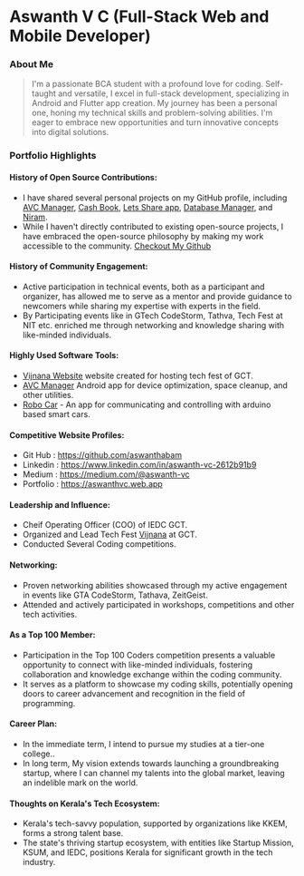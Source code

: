 # Aswanth V C (Full-Stack Web and Mobile Developer)

### About Me

> I'm a passionate BCA student with a profound love for coding. Self-taught and versatile, I excel in full-stack development, specializing in Android and Flutter app creation. My journey has been a personal one, honing my technical skills and problem-solving abilities. I'm eager to embrace new opportunities and turn innovative concepts into digital solutions. 


### Portfolio Highlights


#### History of Open Source Contributions:

- I have shared several personal projects on my GitHub profile, including [AVC Manager](https://github.com/aswanthabam/Manager), [Cash Book](https://github.com/aswanthabam/CashBook), [Lets Share app](https://github.com/aswanthabam/LetsShare-1.0.0), [Database Manager](https://github.com/aswanthabam/DbManager), and [Niram](https://github.com/aswanthabam/Niram).
- While I haven't directly contributed to existing open-source projects, I have embraced the open-source philosophy by making my work accessible to the community. [Checkout My Github](https://github.com/aswanthabam)

#### History of Community Engagement:

-  Active participation in technical events, both as a participant and organizer, has allowed me to serve as a mentor and provide guidance to newcomers while sharing my expertise with experts in the field.
-  By Participating events like in GTech CodeStorm, Tathva, Tech Fest at NIT etc. enriched me through networking and knowledge sharing with like-minded individuals.

#### Highly Used Software Tools:

- [Vijnana Website](https://github.com/aswanthabam/Vijnana2023) website created for hosting tech fest of GCT.
- [AVC Manager](https://github.com/aswanthabam/Manager) Android app for device optimization, space cleanup, and other utilities.
- [Robo Car](https://github.com/aswanthabam/robocarapp) - An app for communicating and controlling with arduino based smart cars.

#### Competitive Website Profiles:

- Git Hub : https://github.com/aswanthabam
- Linkedin : https://www.linkedin.com/in/aswanth-vc-2612b91b9
- Medium : https://medium.com/@aswanth-vc
- Portfolio : https://aswanthvc.web.app
  
#### Leadership and Influence:

- Cheif Operating Officer (COO) of IEDC GCT.
- Organized and Lead Tech Fest [Vijnana](https://vijnana.web.app) at GCT.
- Conducted Several Coding competitions.

#### Networking:

- Proven networking abilities showcased through my active engagement in events like GTA CodeStorm, Tathava, ZeitGeist.
- Attended and actively participated in workshops, competitions and other tech activities.

#### As a Top 100 Member:

- Participation in the Top 100 Coders competition presents a valuable opportunity to connect with like-minded individuals, fostering collaboration and knowledge exchange within the coding community.
- It serves as a platform to showcase my coding skills, potentially opening doors to career advancement and recognition in the field of programming.

#### Career Plan:

- In the immediate term, I intend to pursue my studies at a tier-one college..
- In long term, My vision extends towards launching a groundbreaking startup, where I can channel my talents into the global market, leaving an indelible mark on the world.

#### Thoughts on Kerala's Tech Ecosystem:

- Kerala's tech-savvy population, supported by organizations like KKEM, forms a strong talent base.
- The state's thriving startup ecosystem, with entities like Startup Mission, KSUM, and IEDC, positions Kerala for significant growth in the tech industry.
